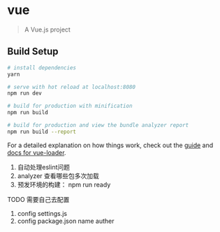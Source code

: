 # vue

> A Vue.js project

## Build Setup

``` bash
# install dependencies
yarn

# serve with hot reload at localhost:8080
npm run dev

# build for production with minification
npm run build

# build for production and view the bundle analyzer report
npm run build --report
```

For a detailed explanation on how things work, check out the [guide](http://vuejs-templates.github.io/webpack/) and [docs for vue-loader](http://vuejs.github.io/vue-loader).

1. 自动处理eslint问题
2. analyzer 查看哪些包多次加载
3. 预发环境的构建： npm run ready

TODO 需要自己去配置
1. config settings.js
2. config package.json name auther

